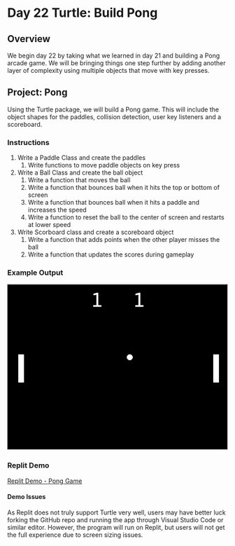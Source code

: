 # Day 22 Turtle: Build Pong

## Overview

We begin day 22 by taking what we learned in day 21 and building a Pong arcade game. We will be bringing things one step further by adding another layer of complexity using multiple objects that move with key presses.

## Project: Pong

Using the Turtle package, we will build a Pong game. This will include the object shapes for the paddles, collision detection, user key listeners and a scoreboard.

### Instructions

1. Write a Paddle Class and create the paddles
   1. Write functions to move paddle objects on key press
2. Write a Ball Class and create the ball object
   1. Write a function that moves the ball
   2. Write a function that bounces ball when it hits the top or bottom of screen
   3. Write a function that bounces ball when it hits a paddle and increases the speed
   4. Write a function to reset the ball to the center of screen and restarts at lower speed
3. Write Scorboard class and create a scoreboard object
   1. Write a function that adds points when the other player misses the ball
   2. Write a function that updates the scores during gameplay

### Example Output

![Pong Game](Images/pong_game.png)

### Replit Demo

[Replit Demo - Pong Game](https://replit.com/@EoghyUnscripted/Pong-Game)

#### Demo Issues

As Replit does not truly support Turtle very well, users may have better luck forking the GitHub repo and running the app through Visual Studio Code or similar editor. However, the program will run on Replit, but users will not get the full experience due to screen sizing issues.

